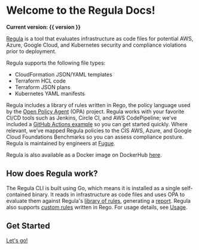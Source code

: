 # Welcome to the Regula Docs!

**Current version: {{ version }}**

[Regula](https://github.com/fugue/regula) is a tool that evaluates infrastructure as code files for potential AWS, Azure, Google Cloud, and Kubernetes security and compliance violations prior to deployment.

Regula supports the following file types:

- CloudFormation JSON/YAML templates
- Terraform HCL code
- Terraform JSON plans
- Kubernetes YAML manifests

Regula includes a library of rules written in Rego, the policy language used by the [Open Policy Agent](https://www.openpolicyagent.org/) (OPA) project. Regula works with your favorite CI/CD tools such as Jenkins, Circle CI, and AWS CodePipeline; we’ve included a [GitHub Actions example](https://github.com/fugue/regula-action) so you can get started quickly. Where relevant, we’ve mapped Regula policies to the CIS AWS, Azure, and Google Cloud Foundations Benchmarks so you can assess compliance posture. Regula is maintained by engineers at [Fugue](https://fugue.co).

Regula is also available as a Docker image on DockerHub [here](https://hub.docker.com/r/fugue/regula).

## How does Regula work?

The Regula CLI is built using Go, which means it is installed as a single self-contained binary. It reads in infrastructure as code files and uses OPA to evaluate them against Regula's [library of rules](https://github.com/fugue/regula/tree/master/rego/rules), generating a [report](report.md). Regula also supports [custom rules](development/writing-rules.md) written in Rego. For usage details, see [Usage](usage.md).

## Get Started

[Let's go!](getting-started.md)